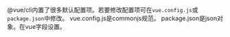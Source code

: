 @vue/cli内置了很多默认配置项。若要修改配置项可在`vue.config.js`或`package.json`中修改。
vue.config.js是commonjs规范。
package.json是json对象。在vue字段设置。